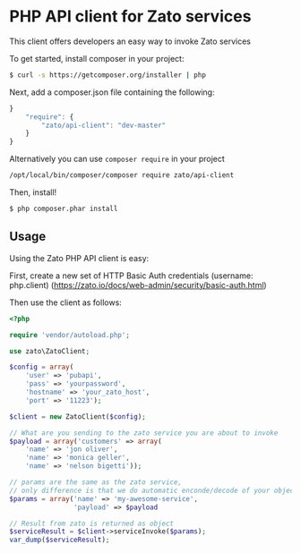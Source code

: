 # PHP API client for Zato services
This client offers developers an easy
way to invoke Zato services

To get started, install composer in your project:

```sh
$ curl -s https://getcomposer.org/installer | php
```

Next, add a composer.json file containing the following:

```js
}
    "require": {
        "zato/api-client": "dev-master"
    }
}
```

Alternatively you can use `composer require` in your project

```sh
/opt/local/bin/composer/composer require zato/api-client
```


Then, install!

```sh
$ php composer.phar install
```

Usage
-----

Using the Zato PHP API client is easy:

First, create a new set of HTTP Basic Auth credentials (username: php.client) (https://zato.io/docs/web-admin/security/basic-auth.html)

Then use the client as follows:
``` php
<?php

require 'vendor/autoload.php';

use zato\ZatoClient;

$config = array(
    'user' => 'pubapi',
    'pass' => 'yourpassword',
    'hostname' => 'your_zato_host',
    'port' => '11223');

$client = new ZatoClient($config);

// What are you sending to the zato service you are about to invoke
$payload = array('customers' => array(
	'name' => 'jon oliver',
	'name' => 'monica geller',
	'name' => 'nelson bigetti'));

// params are the same as the zato service, 
// only difference is that we do automatic enconde/decode of your objects
$params = array('name' => 'my-awesome-service', 
				'payload' => $payload

// Result from zato is returned as object
$serviceResult = $client->serviceInvoke($params);
var_dump($serviceResult);
```
